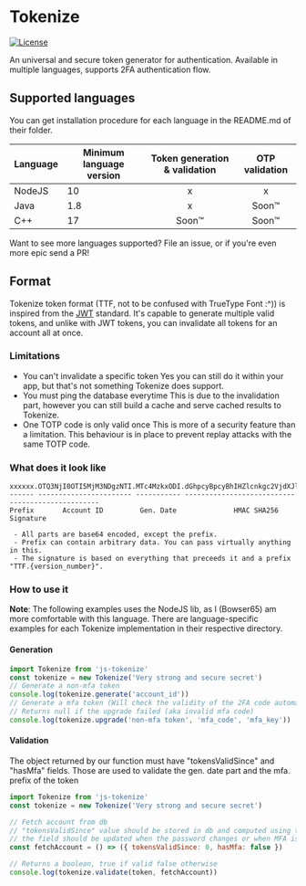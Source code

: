 # Tokenize
[![License](https://img.shields.io/github/license/Bowser65/Tokenize.svg?style=flat-square)](https://github.com/Bowser65/Tokenize/blob/master/LICENSE)

An universal and secure token generator for authentication. Available in multiple languages, supports 2FA authentication
flow.

## Supported languages
You can get installation procedure for each language in the README.md of their folder.

| Language | Minimum language version | Token generation & validation | OTP validation |
|---|---|:---:|:---:|
| NodeJS | 10 | x | x |
| Java | 1.8 | x | Soon™️ |
| C++ | 17 | Soon™️ | Soon™️ |

Want to see more languages supported? File an issue, or if you're even more epic send a PR!

## Format
Tokenize token format (TTF, not to be confused with TrueType Font :^)) is inspired from the [JWT](https://jwt.io/)
standard. It's capable to generate multiple valid tokens, and unlike with JWT tokens, you can invalidate all tokens for
an account all at once.

### Limitations
 - You can't invalidate a specific token
Yes you can still do it within your app, but that's not something Tokenize does support.
 - You must ping the database everytime
This is due to the invalidation part, however you can still build a cache and serve cached results to Tokenize.
 - One TOTP code is only valid once
This is more of a security feature than a limitation. This behaviour is in place to prevent replay attacks with the same
TOTP code.

### What does it look like
```
xxxxxx.OTQ3NjI0OTI5MjM3NDgzNTI.MTc4MzkxODI.dGhpcyBpcyBhIHZlcnkgc2VjdXJlIHNpZ25hdHVyZSB3ZHlt
------ ----------------------- ----------- -------------------------------------------------
Prefix       Account ID         Gen. Date              HMAC SHA256 Signature

 - All parts are base64 encoded, except the prefix.
 - Prefix can contain arbitrary data. You can pass virtually anything in this.
 - The signature is based on everything that preceeds it and a prefix "TTF.{version_number}".
```

### How to use it
**Note**: The following examples uses the NodeJS lib, as I (Bowser65) am more comfortable with this language. There are
language-specific examples for each Tokenize implementation in their respective directory.

#### Generation
```js
import Tokenize from 'js-tokenize'
const tokenize = new Tokenize('Very strong and secure secret')
// Generate a non-mfa token
console.log(tokenize.generate('account_id'))
// Generate a mfa token (Will check the validity of the 2FA code automatically)
// Returns null if the upgrade failed (aka invalid mfa code)
console.log(tokenize.upgrade('non-mfa token', 'mfa_code', 'mfa_key'))
```

#### Validation
The object returned by our function must have "tokensValidSince" and "hasMfa" fields. Those are used to validate the
gen. date part and the mfa. prefix of the token

```js
import Tokenize from 'js-tokenize'
const tokenize = new Tokenize('Very strong and secure secret')

// Fetch account from db
// "tokensValidSince" value should be stored in db and computed using tokenize.currentTokenTime()
// the field should be updated when the password changes or when MFA is enabled/disabled
const fetchAccount = () => ({ tokensValidSince: 0, hasMfa: false })

// Returns a boolean, true if valid false otherwise
console.log(tokenize.validate(token, fetchAccount))
```
